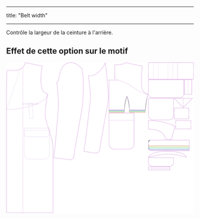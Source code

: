 - - -
title: "Belt width"
- - -

Contrôle la largeur de la ceinture à l'arrière.

## Effet de cette option sur le motif

![Cette image montre l'effet de cette option en superposant plusieurs variantes qui ont une valeur différente pour cette option](carlton_beltwidth_sample.svg "Effet de cette option sur le modèle")
